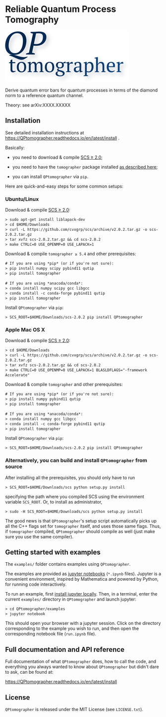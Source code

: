 # Reliable Quantum Process Tomography

![QPtomographer](QPtomographer.svg)

Derive quantum error bars for quantum processes in terms of the diamond norm to
a reference quantum channel.

Theory: see arXiv:XXXX.XXXXX


## Installation

See detailed installation instructions at
https://QPtomographer.readthedocs.io/en/latest/install .

Basically:

- you need to download & compile [SCS ≥ 2.0](https://github.com/cvxgrp/scs);

- you need to have the `tomographer` package
  installed [as described here][tomographer_py_inst];
  
- you can install `QPtomographer` via `pip`.

[tomographer_py_inst]: https://tomographer.github.io/tomographer/get-started/#python-version


Here are quick-and-easy steps for some common setups:

### Ubuntu/Linux

Download & compile [SCS ≥ 2.0](https://github.com/cvxgrp/scs):

    > sudo apt-get install liblapack-dev
    > cd $HOME/Downloads
    > curl -L https://github.com/cvxgrp/scs/archive/v2.0.2.tar.gz -o scs-2.0.2.tar.gz
    > tar xvfz scs-2.0.2.tar.gz && cd scs-2.0.2
    > make CTRLC=0 USE_OPENMP=0 USE_LAPACK=1

Download & compile `tomographer ≥ 5.4` and other prerequisites:

    # If you are using *pip* (or if you're not sure):
    > pip install numpy scipy pybind11 qutip
    > pip install tomographer

    # If you are using *anacoda/conda*:
    > conda install numpy scipy gcc libgcc
    > conda install -c conda-forge pybind11 qutip
    > pip install tomographer

Install `QPtomographer` via `pip`:

    > SCS_ROOT=$HOME/Downloads/scs-2.0.2 pip install QPtomographer

### Apple Mac OS X

Download & compile [SCS ≥ 2.0](https://github.com/cvxgrp/scs):

    > cd $HOME/Downloads
    > curl -L https://github.com/cvxgrp/scs/archive/v2.0.2.tar.gz -o scs-2.0.2.tar.gz
    > tar xvfz scs-2.0.2.tar.gz && cd scs-2.0.2
    > make CTRLC=0 USE_OPENMP=0 USE_LAPACK=1 BLASLDFLAGS="-framework Accelerate"

Download & compile `tomographer` and other prerequisites:

    # If you are using *pip* (or if you're not sure):
    > pip install numpy pybind11 qutip
    > pip install tomographer

    # If you are using *anacoda/conda*:
    > conda install numpy gcc libgcc
    > conda install -c conda-forge pybind11 qutip
    > pip install tomographer

Install `QPtomographer` via `pip`:

    > SCS_ROOT=$HOME/Downloads/scs-2.0.2 pip install QPtomographer

### Alternatively, you can build and install `QPtomographer` from source

After installing all the prerequisites, you should only have to run

    > SCS_ROOT=$HOME/Downloads/scs python setup.py install

specifying the path where you compiled SCS using the environment variable
`SCS_ROOT`.  Or, to install as administrator,

    > sudo -H SCS_ROOT=$HOME/Downloads/scs python setup.py install

The good news is that `QPtomographer`'s setup script automatically picks up all
the C++ flags set for `tomographer` itself, and uses those same flags. Thus, if
`tomographer` compiled, `QPtomographer` should compile as well (just make sure
you use the same compiler).


## Getting started with examples

The `examples/` folder contains examples using `QPtomographer`.

The examples are provided as [jupyter notebooks][jpynb] (`*.ipynb` files).
Jupyter is a convenient environment, inspired by Mathematica and powered by
Python, for running code interactively.

To run an example, first [install jupyter locally][jpyinst].  Then, in a
terminal, enter the current `examples/` directory in `QPtomographer` and launch
jupyter:

    > cd QPtomographer/examples
    > jupyter notebook
    
This should open your browser with a jupyter session. Click on the directory
corresponding to the example you wish to run, and then open the corresponding
notebook file (`run.ipynb` file).

[jpynb]: https://jupyter.org/
[jpyinst]: http://jupyter.readthedocs.io/en/latest/install.html


## Full documentation and API reference

Full documentation of what `QPtomographer` does, how to call the code, and
everything you always wanted to know about `QPtomographer` but didn't dare to
ask, can be found at:

https://QPtomographer.readthedocs.io/en/latest/install


## License

`QPtomographer` is released under the MIT License (see `LICENSE.txt`).
